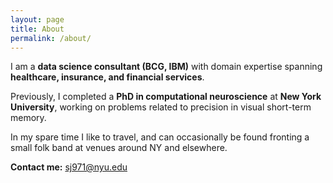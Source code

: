 ```yaml
---
layout: page
title: About
permalink: /about/
---
```


I am a **data science consultant (BCG, IBM)** with domain expertise spanning **healthcare, insurance, and financial services**.

Previously, I completed a **PhD in computational neuroscience** at **New York University**, working on problems related to precision in visual short-term memory.

In my spare time I like to travel, and can occasionally be found fronting a small folk band at venues around NY and elsewhere.
 
**Contact me:** [sj971@nyu.edu](mailto:sj971@nyu.edu)
